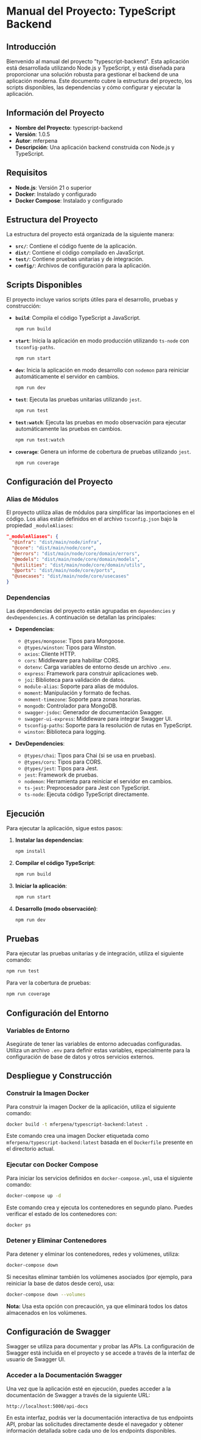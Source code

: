 # Manual del Proyecto: TypeScript Backend

## Introducción

Bienvenido al manual del proyecto "typescript-backend". Esta aplicación está desarrollada utilizando Node.js y TypeScript, y está diseñada para proporcionar una solución robusta para gestionar el backend de una aplicación moderna. Este documento cubre la estructura del proyecto, los scripts disponibles, las dependencias y cómo configurar y ejecutar la aplicación.

## Información del Proyecto

- **Nombre del Proyecto**: typescript-backend
- **Versión**: 1.0.5
- **Autor**: mferpena
- **Descripción**: Una aplicación backend construida con Node.js y TypeScript.

## Requisitos

- **Node.js**: Versión 21 o superior
- **Docker**: Instalado y configurado
- **Docker Compose**: Instalado y configurado

## Estructura del Proyecto

La estructura del proyecto está organizada de la siguiente manera:

- **`src/`**: Contiene el código fuente de la aplicación.
- **`dist/`**: Contiene el código compilado en JavaScript.
- **`test/`**: Contiene pruebas unitarias y de integración.
- **`config/`**: Archivos de configuración para la aplicación.

## Scripts Disponibles

El proyecto incluye varios scripts útiles para el desarrollo, pruebas y construcción:

- **`build`**: Compila el código TypeScript a JavaScript.

  ```bash
  npm run build
  ```

- **`start`**: Inicia la aplicación en modo producción utilizando `ts-node` con `tsconfig-paths`.

  ```bash
  npm run start
  ```

- **`dev`**: Inicia la aplicación en modo desarrollo con `nodemon` para reiniciar automáticamente el servidor en cambios.

  ```bash
  npm run dev
  ```

- **`test`**: Ejecuta las pruebas unitarias utilizando `jest`.

  ```bash
  npm run test
  ```

- **`test:watch`**: Ejecuta las pruebas en modo observación para ejecutar automáticamente las pruebas en cambios.

  ```bash
  npm run test:watch
  ```

- **`coverage`**: Genera un informe de cobertura de pruebas utilizando `jest`.
  ```bash
  npm run coverage
  ```

## Configuración del Proyecto

### Alias de Módulos

El proyecto utiliza alias de módulos para simplificar las importaciones en el código. Los alias están definidos en el archivo `tsconfig.json` bajo la propiedad `_moduleAliases`:

```json
"_moduleAliases": {
  "@infra": "dist/main/node/infra",
  "@core": "dist/main/node/core",
  "@errors": "dist/main/node/core/domain/errors",
  "@models": "dist/main/node/core/domain/models",
  "@utilities": "dist/main/node/core/domain/utils",
  "@ports": "dist/main/node/core/ports",
  "@usecases": "dist/main/node/core/usecases"
}
```

### Dependencias

Las dependencias del proyecto están agrupadas en `dependencies` y `devDependencies`. A continuación se detallan las principales:

- **Dependencias**:

  - `@types/mongoose`: Tipos para Mongoose.
  - `@types/winston`: Tipos para Winston.
  - `axios`: Cliente HTTP.
  - `cors`: Middleware para habilitar CORS.
  - `dotenv`: Carga variables de entorno desde un archivo `.env`.
  - `express`: Framework para construir aplicaciones web.
  - `joi`: Biblioteca para validación de datos.
  - `module-alias`: Soporte para alias de módulos.
  - `moment`: Manipulación y formato de fechas.
  - `moment-timezone`: Soporte para zonas horarias.
  - `mongodb`: Controlador para MongoDB.
  - `swagger-jsdoc`: Generador de documentación Swagger.
  - `swagger-ui-express`: Middleware para integrar Swagger UI.
  - `tsconfig-paths`: Soporte para la resolución de rutas en TypeScript.
  - `winston`: Biblioteca para logging.

- **DevDependencies**:
  - `@types/chai`: Tipos para Chai (si se usa en pruebas).
  - `@types/cors`: Tipos para CORS.
  - `@types/jest`: Tipos para Jest.
  - `jest`: Framework de pruebas.
  - `nodemon`: Herramienta para reiniciar el servidor en cambios.
  - `ts-jest`: Preprocesador para Jest con TypeScript.
  - `ts-node`: Ejecuta código TypeScript directamente.

## Ejecución

Para ejecutar la aplicación, sigue estos pasos:

1. **Instalar las dependencias**:

   ```bash
   npm install
   ```

2. **Compilar el código TypeScript**:

   ```bash
   npm run build
   ```

3. **Iniciar la aplicación**:

   ```bash
   npm run start
   ```

4. **Desarrollo (modo observación)**:
   ```bash
   npm run dev
   ```

## Pruebas

Para ejecutar las pruebas unitarias y de integración, utiliza el siguiente comando:

```bash
npm run test
```

Para ver la cobertura de pruebas:

```bash
npm run coverage
```

## Configuración del Entorno

### Variables de Entorno

Asegúrate de tener las variables de entorno adecuadas configuradas. Utiliza un archivo `.env` para definir estas variables, especialmente para la configuración de base de datos y otros servicios externos.

## Despliegue y Construcción

### Construir la Imagen Docker

Para construir la imagen Docker de la aplicación, utiliza el siguiente comando:

```bash
docker build -t mferpena/typescript-backend:latest .
```

Este comando crea una imagen Docker etiquetada como `mferpena/typescript-backend:latest` basada en el `Dockerfile` presente en el directorio actual.

### Ejecutar con Docker Compose

Para iniciar los servicios definidos en `docker-compose.yml`, usa el siguiente comando:

```bash
docker-compose up -d
```

Este comando crea y ejecuta los contenedores en segundo plano. Puedes verificar el estado de los contenedores con:

```bash
docker ps
```

### Detener y Eliminar Contenedores

Para detener y eliminar los contenedores, redes y volúmenes, utiliza:

```bash
docker-compose down
```

Si necesitas eliminar también los volúmenes asociados (por ejemplo, para reiniciar la base de datos desde cero), usa:

```bash
docker-compose down --volumes
```

**Nota:** Usa esta opción con precaución, ya que eliminará todos los datos almacenados en los volúmenes.

## Configuración de Swagger

Swagger se utiliza para documentar y probar las APIs. La configuración de Swagger está incluida en el proyecto y se accede a través de la interfaz de usuario de Swagger UI.

### Acceder a la Documentación Swagger

Una vez que la aplicación esté en ejecución, puedes acceder a la documentación de Swagger a través de la siguiente URL:

```
http://localhost:5000/api-docs
```

En esta interfaz, podrás ver la documentación interactiva de tus endpoints API, probar las solicitudes directamente desde el navegador y obtener información detallada sobre cada uno de los endpoints disponibles.
